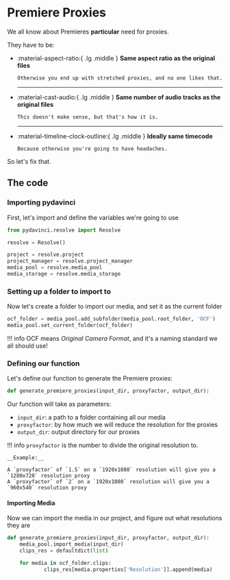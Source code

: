 # Premiere Proxies

We all know about Premieres __particular__ need for proxies.

They have to be:

-   :material-aspect-ratio:{ .lg .middle } __Same aspect ratio as the original files__

        Otherwise you end up with stretched proxies, and no one likes that.

    ---

-   :material-cast-audio:{ .lg .middle } __Same number of audio tracks as the original files__

        This doesn't make sense, but that's how it is.

    ---

-   :material-timeline-clock-outline:{ .lg .middle } __Ideally same timecode__

        Because otherwise you're going to have headaches.

So let's fix that.

## The code

### Importing pydavinci

First, let's import and define the variables we're going to use

```py
from pydavinci.resolve import Resolve

resolve = Resolve()

project = resolve.project
project_manager = resolve.project_manager
media_pool = resolve.media_pool
media_storage = resolve.media_storage
```

### Setting up a folder to import to
Now let's create a folder to import our media, and set it as the current folder

```py
ocf_folder = media_pool.add_subfolder(media_pool.root_folder, 'OCF')
media_pool.set_current_folder(ocf_folder)
```

!!! info
    OCF means _Original Camera Format_, and it's a naming standard we all should use!

### Defining our function

Let's define our function to generate the Premiere proxies:

```py
def generate_premiere_proxies(input_dir, proxyfactor, output_dir):
```
Our function will take as parameters:

- `input_dir`: a path to a folder containing all our media
- `proxyfactor`: by how much we will reduce the resolution for the proxies
- `output_dir`: output directory for our proxies

!!! info
    `proxyfactor` is the number to divide the original resolution to.

    __Example:__

    A `proxyfactor` of `1.5` on a `1920x1080` resolution will give you a `1280x720` resolution proxy
    A `proxyfactor` of `2` on a `1920x1080` resolution will give you a `960x540` resolution proxy

#### Importing Media
Now we can import the media in our project, and figure out what resolutions they are

```py linenums="1"
def generate_premiere_proxies(input_dir, proxyfactor, output_dir):
    media_pool.import_media(input_dir)
    clips_res = defaultdict(list)

    for media in ocf_folder.clips:
            clips_res[media.properties['Resolution']].append(media)

```
